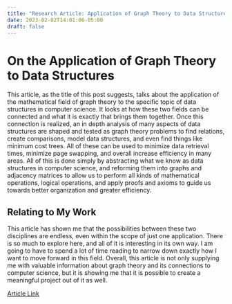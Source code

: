 ```yaml
---
title: "Research Article: Application of Graph Theory to Data Structures"
date: 2023-02-02T14:01:06-05:00
draft: false
---
```


# On the Application of Graph Theory to Data Structures

This article, as the title of this post suggests, talks about the application of the mathematical field of graph theory to the specific topic of data structures in computer science. It looks at how these two fields can be connected and what it is exactly that brings them together. Once this connection is realized, an in depth analysis of many aspects of data structures are shaped and tested as graph theory problems to find relations, create comparisons, model data structures, and even find things like minimum cost trees. All of these can be used to minimize data retrieval times, minimize page swapping, and overall increase efficiency in many areas. All of this is done simply by abstracting what we know as data structures in computer science, and reforming them into graphs and adjacency matrices to allow us to perform all kinds of mathematical operations, logical operations, and apply proofs and axioms to guide us towards better organization and greater efficiency.

## Relating to My Work

This article has shown me that the possibilities between these two disciplines are endless, even within the scope of just one application. There is so much to explore here, and all of it is interesting in its own way. I am going to have to spend a lot of time reading to narrow down exactly how I want to move forward in this field. Overall, this article is not only supplying me with valuable information about graph theory and its connections to computer science, but it is showing me that it is possible to create a meaningful project out of it as well.

[Article Link](https://link.springer.com/chapter/10.1007/978-1-4613-4606-7_44)
